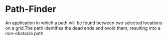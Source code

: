 # Path-Finder
An application in which a path will be found between two selected locations on a grid.The path identifies the dead ends and avoid them; resulting into a non-obstacle path.
